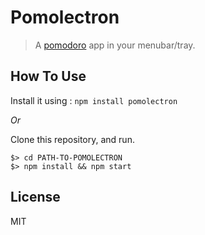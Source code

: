 Pomolectron
==============

> A [pomodoro](https://en.wikipedia.org/wiki/Pomodoro_Technique) app in your menubar/tray.

## How To Use

Install it using : `npm install pomolectron`

*Or*

Clone this repository, and run.

```
$> cd PATH-TO-POMOLECTRON
$> npm install && npm start
```

## License

MIT
